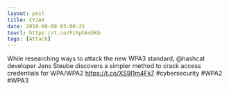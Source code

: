 ```yaml
---
layout: post
title: CYJAX
date: 2018-08-08 03:00:21
tourl: https://t.co/FzXphkn5Kb
tags: [Attack]
---
```

While researching ways to attack the new WPA3 standard, @hashcat developer Jens Steube discovers a simpler method to crack access credentials for WPA/WPA2 https://t.co/XS9I1m4Fk7 #cybersecurity #WPA2 #WPA3